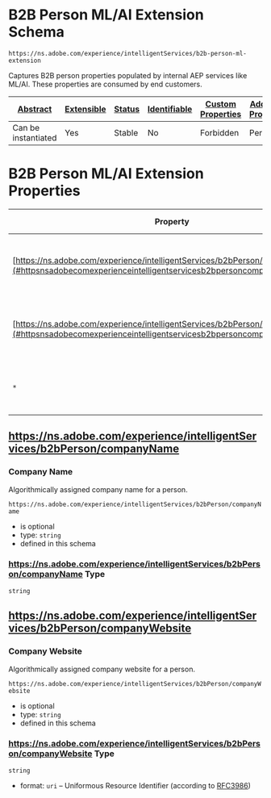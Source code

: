
# B2B Person ML/AI Extension Schema

```
https://ns.adobe.com/experience/intelligentServices/b2b-person-ml-extension
```

Captures B2B person properties populated by internal AEP services like ML/AI. These properties are consumed by end customers.

| [Abstract](../../../../abstract.md) | [Extensible](../../../../extensions.md) | [Status](../../../../status.md) | [Identifiable](../../../../id.md) | [Custom Properties](../../../../extensions.md) | [Additional Properties](../../../../extensions.md) | Defined In |
|-------------------------------------|-----------------------------------------|---------------------------------|-----------------------------------|------------------------------------------------|----------------------------------------------------|------------|
| Can be instantiated | Yes | Stable | No | Forbidden | Permitted | [adobe/experience/intelligentServices/b2b-person-ml-extension.schema.json](adobe/experience/intelligentServices/b2b-person-ml-extension.schema.json) |

# B2B Person ML/AI Extension Properties

| Property | Type | Required | Defined by |
|----------|------|----------|------------|
| [https://ns.adobe.com/experience/intelligentServices/b2bPerson/companyName](#httpsnsadobecomexperienceintelligentservicesb2bpersoncompanyname) | `string` | Optional | B2B Person ML/AI Extension (this schema) |
| [https://ns.adobe.com/experience/intelligentServices/b2bPerson/companyWebsite](#httpsnsadobecomexperienceintelligentservicesb2bpersoncompanywebsite) | `string` | Optional | B2B Person ML/AI Extension (this schema) |
| `*` | any | Additional | this schema *allows* additional properties |

## https://ns.adobe.com/experience/intelligentServices/b2bPerson/companyName
### Company Name

Algorithmically assigned company name for a person.

`https://ns.adobe.com/experience/intelligentServices/b2bPerson/companyName`
* is optional
* type: `string`
* defined in this schema

### https://ns.adobe.com/experience/intelligentServices/b2bPerson/companyName Type


`string`






## https://ns.adobe.com/experience/intelligentServices/b2bPerson/companyWebsite
### Company Website

Algorithmically assigned company website for a person.

`https://ns.adobe.com/experience/intelligentServices/b2bPerson/companyWebsite`
* is optional
* type: `string`
* defined in this schema

### https://ns.adobe.com/experience/intelligentServices/b2bPerson/companyWebsite Type


`string`
* format: `uri` – Uniformous Resource Identifier (according to [RFC3986](http://tools.ietf.org/html/rfc3986))





